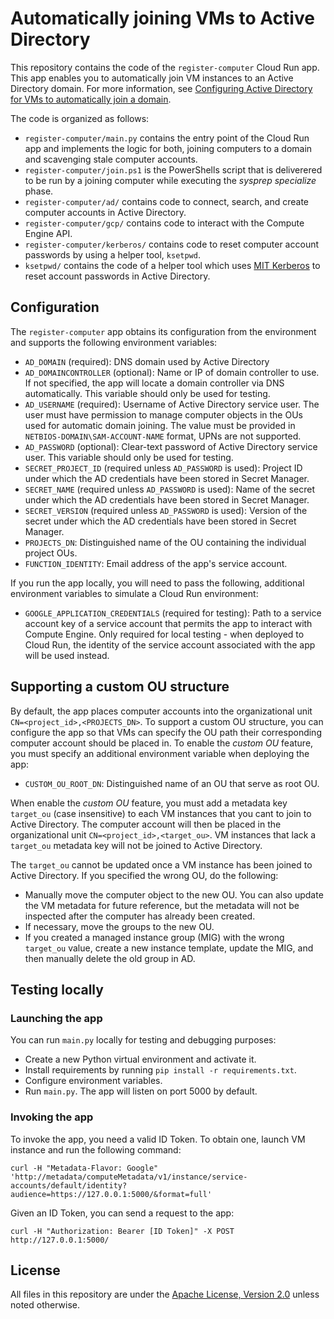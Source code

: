 # Automatically joining VMs to Active Directory

This repository contains the code of the `register-computer` Cloud Run app. This app enables you
to automatically join VM instances to an Active Directory domain. For more information,
see [Configuring Active Directory for VMs to automatically join a domain](https://cloud.google.com/solutions/configuring-active-directory-for-vms-to-automatically-join-the-domain).

The code is organized as follows:

* `register-computer/main.py` contains the entry point of the Cloud Run app and implements the
   logic for both, joining computers to a domain and scavenging stale computer accounts.
* `register-computer/join.ps1` is the PowerShells script that is deliverered to be run by a
   joining computer while executing the _sysprep specialize_ phase.
* `register-computer/ad/` contains code to connect, search, and create computer accounts in
   Active Directory.
* `register-computer/gcp/` contains code to interact with the Compute Engine API.
* `register-computer/kerberos/` contains code to reset computer account passwords by using a
   helper tool, `ksetpwd`.
* `ksetpwd/` contains the code of a helper tool which uses [MIT Kerberos](https://web.mit.edu/kerberos/)
  to reset account passwords in Active Directory.

## Configuration

The `register-computer` app obtains its configuration from the environment and supports the following environment variables:

* `AD_DOMAIN` (required): DNS domain used by Active Directory
* `AD_DOMAINCONTROLLER` (optional): Name or IP of domain controller to use. If not specified, the app will locate a domain controller via DNS automatically. This variable should only be used for testing.
* `AD_USERNAME` (required): Username of Active Directory service user. The user must have permission to manage computer objects in the OUs used for automatic domain joining. The value must be provided in `NETBIOS-DOMAIN\SAM-ACCOUNT-NAME` format, UPNs are not supported.
* `AD_PASSWORD` (optional): Clear-text password of Active Directory service user.  This variable should only be used for testing.
* `SECRET_PROJECT_ID` (required unless `AD_PASSWORD` is used): Project ID under which the AD credentials have been stored in Secret Manager.
* `SECRET_NAME` (required unless `AD_PASSWORD` is used): Name of the secret under which the AD credentials have been stored in Secret Manager.
* `SECRET_VERSION` (required unless `AD_PASSWORD` is used): Version of the secret under which the AD credentials have been stored in Secret Manager.
* `PROJECTS_DN`: Distinguished name of the OU containing the individual project OUs.
* `FUNCTION_IDENTITY`: Email address of the app's service account.

If you run the app locally, you will need to pass the following, additional environment variables to simulate a
Cloud Run environment:

* `GOOGLE_APPLICATION_CREDENTIALS` (required for testing): Path to a service account key of a service account that permits the app to interact with Compute Engine. Only required for local testing - when deployed to Cloud Run, the identity of the service account associated with the app will be used instead.

## Supporting a custom OU structure

By default, the app places computer accounts into the organizational unit `CN=<project_id>,<PROJECTS_DN>`. 
To support a custom OU structure, you can configure the app so that VMs can specify the OU path 
their corresponding computer account should be placed in. To enable the _custom OU_ feature, you must
specify an additional environment variable when deploying the app:

* `CUSTOM_OU_ROOT_DN`: Distinguished name of an OU that serve as root OU. 

When enable the _custom OU_ feature, you must add a metadata key `target_ou` (case insensitive) to each
VM instances that you cant to join to Active Directory. The computer account will then be placed
in the organizational unit `CN=<project_id>,<target_ou>`. VM instances that lack a `target_ou` metadata
key will not be joined to Active Directory.

The `target_ou` cannot be updated once a VM instance has been joined to Active Directory. If you specified the wrong OU, do the following:
* Manually move the computer object to the new OU. You can also update the VM metadata for future reference, but the metadata will not be inspected after the computer has already been created.
* If necessary, move the groups to the new OU. 
* If you created a managed instance group (MIG) with the wrong `target_ou` value, create a new instance template, update the MIG, and then manually delete the old group in AD.  


## Testing locally

### Launching the app

You can run `main.py` locally for testing and debugging purposes:

* Create a new Python virtual environment and activate it.
* Install requirements by running `pip install -r requirements.txt`.
* Configure environment variables.
* Run `main.py`. The app will listen on port 5000 by default.

### Invoking the app

To invoke the app, you need a valid ID Token. To obtain one, launch VM instance and run the following command:

`curl -H "Metadata-Flavor: Google" 'http://metadata/computeMetadata/v1/instance/service-accounts/default/identity?audience=https://127.0.0.1:5000/&format=full'`

Given an ID Token, you can send a request to the app:

`curl -H "Authorization: Bearer [ID Token]" -X POST http://127.0.0.1:5000/`

## License

All files in this repository are under the
[Apache License, Version 2.0](LICENSE.txt) unless noted otherwise.
